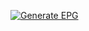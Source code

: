 
[![Generate EPG](https://github.com/mbahnunung/stb/actions/workflows/gen-epg.yml/badge.svg)](https://github.com/mbahnunung/stb/actions/workflows/gen-epg.yml)
